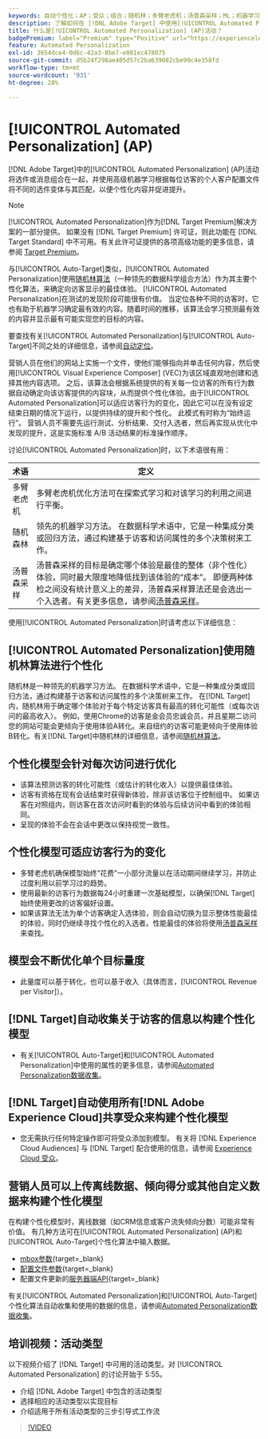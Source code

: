 ```yaml
---
keywords: 自动个性化；AP；受众；组合；随机林；多臂老虎机；汤普森采样；ML；机器学习
description: 了解如何在 [!DNL Adobe Target] 中使用[!UICONTROL Automated Personalization] (AP)活动，这些活动使用高级机器学习将不同的选件变体与每位访客匹配。
title: 什么是[!UICONTROL Automated Personalization] (AP)活动？
badgePremium: label="Premium" type="Positive" url="https://experienceleague.adobe.com/docs/target/using/introduction/intro.html?lang=en#premium newtab=true" tooltip="请参阅Target Premium中包含的内容。"
feature: Automated Personalization
exl-id: 3654dce4-0d6c-42a3-8be7-e081ec478075
source-git-commit: d5b24f298ae405d57c2ba639082cbe99c4e358fd
workflow-type: tm+mt
source-wordcount: '931'
ht-degree: 28%

---
```


# [!UICONTROL Automated Personalization] (AP)

[!DNL Adobe Target]中的[!UICONTROL Automated Personalization] (AP)活动将选件或消息组合在一起，并使用高级机器学习根据每位访客的个人客户配置文件将不同的选件变体与其匹配，以便个性化内容并促进提升。

>[!NOTE]
>
>[!UICONTROL Automated Personalization]作为[!DNL Target Premium]解决方案的一部分提供。 如果没有 [!DNL Target Premium] 许可证，则此功能在 [!DNL Target Standard] 中不可用。有关此许可证提供的各项高级功能的更多信息，请参阅 [Target Premium](/help/main/c-intro/intro.md#premium)。

与[!UICONTROL Auto-Target]类似，[!UICONTROL Automated Personalization]使用[随机林算法](/help/main/c-activities/t-automated-personalization/algo-random-forest.md)（一种领先的数据科学组合方法）作为其主要个性化算法，来确定向访客显示的最佳体验。 [!UICONTROL Automated Personalization]在测试的发现阶段可能很有价值。 当定位各种不同的访客时，它也有助于机器学习确定最有效的内容。随着时间的推移，该算法会学习预测最有效的内容并显示最有可能实现您的目标的内容。

要查找有关[!UICONTROL Automated Personalization]与[!UICONTROL Auto-Target]不同之处的详细信息，请参阅[自动定位](/help/main/c-activities/auto-target/auto-target-to-optimize.md#section_BA4D83BE40F14A96BE7CBC7C7CF2A8FB)。

营销人员在他们的网站上实施一个文件，使他们能够指向并单击任何内容，然后使用[!UICONTROL Visual Experience Composer] (VEC)为该区域直观地创建和选择其他内容选项。 之后，该算法会根据系统提供的有关每一位访客的所有行为数据自动确定向该访客提供的内容块，从而提供个性化体验。由于[!UICONTROL Automated Personalization]可以适应访客行为的变化，因此它可以在没有设定结束日期的情况下运行，以提供持续的提升和个性化。 此模式有时称为“始终运行”。 营销人员不需要先运行测试、分析结果、交付入选者，然后再实现从优化中发现的提升，这是实施标准 A/B 活动结果的标准操作顺序。

讨论[!UICONTROL Automated Personalization]时，以下术语很有用：

| 术语 | 定义 |
|---|---|
| 多臂老虎机 | 多臂老虎机优化方法可在探索式学习和对该学习的利用之间进行平衡。 |
| 随机森林 | 领先的机器学习方法。 在数据科学术语中，它是一种集成分类或回归方法，通过构建基于访客和访问属性的多个决策树来工作。 |
| 汤普森采样 | 汤普森采样的目标是确定哪个体验是最佳的整体（非个性化）体验，同时最大限度地降低找到该体验的“成本”。 即便两种体检之间没有统计意义上的差异，汤普森采样算法还是会选出一个入选者。有关更多信息，请参阅[汤普森采样](https://en.wikipedia.org/wiki/Thompson_sampling)。 |

使用[!UICONTROL Automated Personalization]时请考虑以下详细信息：

## [!UICONTROL Automated Personalization]使用随机林算法进行个性化

随机林是一种领先的机器学习方法。 在数据科学术语中，它是一种集成分类或回归方法，通过构建基于访客和访问属性的多个决策树来工作。 在[!DNL Target]内，随机林用于确定哪个体验对于每个特定访客具有最高的转化可能性（或每次访问的最高收入）。 例如，使用Chrome的访客是金会员忠诚会员，并且星期二访问您的网站可能会更倾向于使用体验A转化。来自纽约的访客可能更倾向于使用体验B转化。有关[!DNL Target]中随机林的详细信息，请参阅[随机林算法](/help/main/c-activities/t-automated-personalization/algo-random-forest.md)。

## 个性化模型会针对每次访问进行优化

* 该算法预测访客的转化可能性（或估计的转化收入）以提供最佳体验。
* 访客有资格在现有会话结束时获得新体验，除非该访客位于控制组中。 如果访客在对照组内，则访客在首次访问时看到的体验与后续访问中看到的体验相同。
* 呈现的体验不会在会话中更改以保持视觉一致性。

## 个性化模型可适应访客行为的变化

* 多臂老虎机确保模型始终“花费”一小部分流量以在活动期间继续学习，并防止过度利用以前学习过的趋势。
* 使用最新的访客行为数据每24小时重建一次基础模型，以确保[!DNL Target]始终使用更改的访客偏好设置。
* 如果该算法无法为单个访客确定入选体验，则会自动切换为显示整体性能最佳的体验，同时仍继续寻找个性化的入选者。性能最佳的体验将使用[汤普森采样](https://en.wikipedia.org/wiki/Thompson_sampling)来查找。

## 模型会不断优化单个目标量度

* 此量度可以基于转化，也可以基于收入（具体而言，[!UICONTROL Revenue per Visitor]）。

## [!DNL Target]自动收集关于访客的信息以构建个性化模型

* 有关[!UICONTROL Auto-Target]和[!UICONTROL Automated Personalization]中使用的属性的更多信息，请参阅[Automated Personalization数据收集](/help/main/c-activities/t-automated-personalization/ap-data.md)。

## [!DNL Target]自动使用所有[!DNL Adobe Experience Cloud]共享受众来构建个性化模型

* 您无需执行任何特定操作即可将受众添加到模型。 有关将 [!DNL Experience Cloud Audiences] 与 [!DNL Target] 配合使用的信息，请参阅 [Experience Cloud 受众](/help/main/c-integrating-target-with-mac/mmp.md)。

## 营销人员可以上传离线数据、倾向得分或其他自定义数据来构建个性化模型

在构建个性化模型时，离线数据（如CRM信息或客户流失倾向分数）可能非常有价值。 有几种方法可在[!UICONTROL Automated Personalization] (AP)和[!UICONTROL Auto-Target]个性化算法中输入数据。

* [mbox参数](https://experienceleague.adobe.com/docs/target-dev/developer/implementation/methods/methods-to-get-data-into-target.html){target=_blank}
* [配置文件参数](https://experienceleague.adobe.com/docs/target-dev/developer/implementation/methods/methods-to-get-data-into-target.html){target=_blank}
* 配置文件更新的[服务器端API](https://experienceleague.adobe.com/docs/target-dev/developer/implementation/methods/methods-to-get-data-into-target.html){target=_blank}

有关[!UICONTROL Automated Personalization]和[!UICONTROL Auto-Target]个性化算法自动收集和使用的数据的信息，请参阅[Automated Personalization数据收集](/help/main/c-activities/t-automated-personalization/ap-data.md)。

## 培训视频：活动类型

以下视频介绍了 [!DNL Target] 中可用的活动类型。对 [!UICONTROL Automated Personalization] 的讨论开始于 5:55。

* 介绍 [!DNL Adobe Target] 中包含的活动类型
* 选择相应的活动类型以实现目标
* 介绍适用于所有活动类型的三步引导式工作流

>[!VIDEO](https://video.tv.adobe.com/v/17386)
